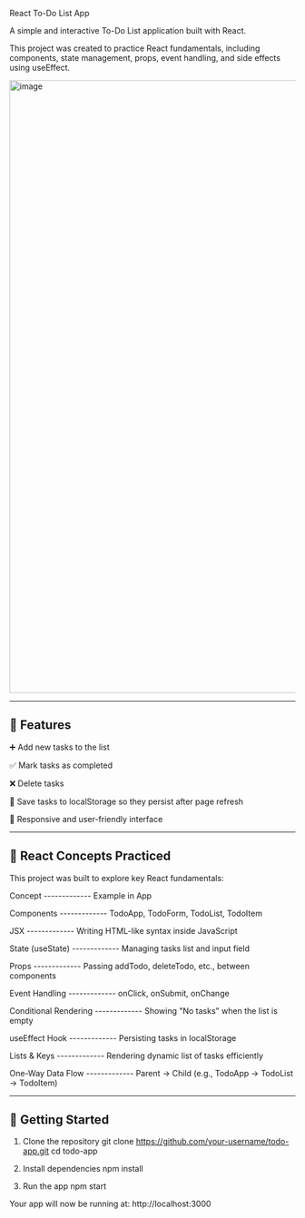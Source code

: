 React To-Do List App 

A simple and interactive To-Do List application built with React.

This project was created to practice React fundamentals, including components, state management, props, event handling, and side effects using useEffect.

<img width="1918" height="1080" alt="image" src="https://github.com/user-attachments/assets/a9a50eb5-9e84-4d26-abab-e63160e98acf" />



-------------
🌟 Features
-------------

➕ Add new tasks to the list

✅ Mark tasks as completed

❌ Delete tasks

💾 Save tasks to localStorage so they persist after page refresh

📱 Responsive and user-friendly interface



-------------
🧰 React Concepts Practiced
-------------

This project was built to explore key React fundamentals:

Concept -------------	Example in App

Components -------------	TodoApp, TodoForm, TodoList, TodoItem

JSX -------------	Writing HTML-like syntax inside JavaScript

State (useState) -------------	Managing tasks list and input field

Props -------------	Passing addTodo, deleteTodo, etc., between components

Event  Handling -------------	onClick, onSubmit, onChange

Conditional Rendering -------------	Showing "No tasks" when the list is empty

useEffect Hook -------------	Persisting tasks in localStorage

Lists & Keys -------------	Rendering dynamic list of tasks efficiently

One-Way Data Flow -------------	Parent → Child (e.g., TodoApp → TodoList → TodoItem)




-------------
🚀 Getting Started
-------------
1. Clone the repository
git clone https://github.com/your-username/todo-app.git
cd todo-app

3. Install dependencies
npm install

4. Run the app
npm start

Your app will now be running at:
http://localhost:3000


